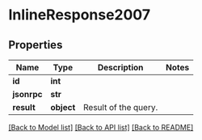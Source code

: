 # InlineResponse2007

## Properties
Name | Type | Description | Notes
------------ | ------------- | ------------- | -------------
**id** | **int** |  | 
**jsonrpc** | **str** |  | 
**result** | **object** | Result of the query. | 

[[Back to Model list]](../README.md#documentation-for-models) [[Back to API list]](../README.md#documentation-for-api-endpoints) [[Back to README]](../README.md)

